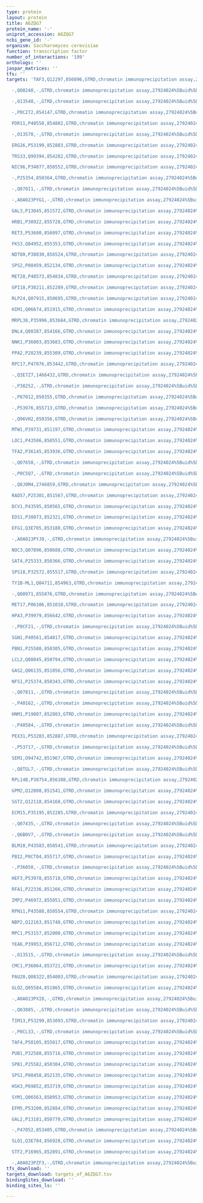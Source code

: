 ```yaml
---
type: protein
layout: protein
title: A6ZQG7
protein_name: '-'
uniprot_accession: A6ZQG7
ncbi_gene_id: '-'
organism: Saccharomyces cerevisiae
function: transcription factor
number_of_interactions: '199'
orthologs: ''
jaspar_matrices: ''
tfs: ''
targets: 'TAF3,Q12297,856096,GTRD,chromatin immunoprecipitation assay,27924024%5Buid%5D,No

  -,Q08240,-,GTRD,chromatin immunoprecipitation assay,27924024%5Buid%5D,No

  -,O13548,-,GTRD,chromatin immunoprecipitation assay,27924024%5Buid%5D,No

  -,P0C272,854147,GTRD,chromatin immunoprecipitation assay,27924024%5Buid%5D,No

  PDR11,P40550,854802,GTRD,chromatin immunoprecipitation assay,27924024%5Buid%5D,No

  -,O13570,-,GTRD,chromatin immunoprecipitation assay,27924024%5Buid%5D,No

  ERG26,P53199,852883,GTRD,chromatin immunoprecipitation assay,27924024%5Buid%5D,No

  TRS33,Q99394,854282,GTRD,chromatin immunoprecipitation assay,27924024%5Buid%5D,No

  NIC96,P34077,850552,GTRD,chromatin immunoprecipitation assay,27924024%5Buid%5D,No

  -,P25354,850364,GTRD,chromatin immunoprecipitation assay,27924024%5Buid%5D,No

  -,Q870I1,-,GTRD,chromatin immunoprecipitation assay,27924024%5Buid%5D,No

  -,A0A023PYG1,-,GTRD,chromatin immunoprecipitation assay,27924024%5Buid%5D,No

  GAL3,P13045,851572,GTRD,chromatin immunoprecipitation assay,27924024%5Buid%5D,No

  HRB1,P38922,855728,GTRD,chromatin immunoprecipitation assay,27924024%5Buid%5D,No

  RET3,P53600,856097,GTRD,chromatin immunoprecipitation assay,27924024%5Buid%5D,No

  FKS3,Q04952,855353,GTRD,chromatin immunoprecipitation assay,27924024%5Buid%5D,No

  NDT80,P38830,856524,GTRD,chromatin immunoprecipitation assay,27924024%5Buid%5D,No

  SPS2,P08459,852134,GTRD,chromatin immunoprecipitation assay,27924024%5Buid%5D,No

  MET28,P40573,854834,GTRD,chromatin immunoprecipitation assay,27924024%5Buid%5D,No

  GPI18,P38211,852289,GTRD,chromatin immunoprecipitation assay,27924024%5Buid%5D,No

  RLP24,Q07915,850695,GTRD,chromatin immunoprecipitation assay,27924024%5Buid%5D,No

  HIM1,Q06674,851915,GTRD,chromatin immunoprecipitation assay,27924024%5Buid%5D,No

  MRPL38,P35996,853684,GTRD,chromatin immunoprecipitation assay,27924024%5Buid%5D,No

  DNL4,Q08387,854166,GTRD,chromatin immunoprecipitation assay,27924024%5Buid%5D,No

  NNK1,P36003,853683,GTRD,chromatin immunoprecipitation assay,27924024%5Buid%5D,No

  PPA2,P28239,855309,GTRD,chromatin immunoprecipitation assay,27924024%5Buid%5D,No

  RPC17,P47076,853442,GTRD,chromatin immunoprecipitation assay,27924024%5Buid%5D,No

  -,Q3E7Z7,1466432,GTRD,chromatin immunoprecipitation assay,27924024%5Buid%5D,No

  -,P38252,-,GTRD,chromatin immunoprecipitation assay,27924024%5Buid%5D,No

  -,P87012,850355,GTRD,chromatin immunoprecipitation assay,27924024%5Buid%5D,No

  -,P53976,855713,GTRD,chromatin immunoprecipitation assay,27924024%5Buid%5D,No

  -,Q96VH2,850356,GTRD,chromatin immunoprecipitation assay,27924024%5Buid%5D,No

  MTW1,P39731,851197,GTRD,chromatin immunoprecipitation assay,27924024%5Buid%5D,No

  LOC1,P43586,850551,GTRD,chromatin immunoprecipitation assay,27924024%5Buid%5D,No

  TFA2,P36145,853936,GTRD,chromatin immunoprecipitation assay,27924024%5Buid%5D,No

  -,Q07658,-,GTRD,chromatin immunoprecipitation assay,27924024%5Buid%5D,No

  -,P0C5Q7,-,GTRD,chromatin immunoprecipitation assay,27924024%5Buid%5D,No

  -,Q8J0M4,2746859,GTRD,chromatin immunoprecipitation assay,27924024%5Buid%5D,No

  RAD57,P25301,851567,GTRD,chromatin immunoprecipitation assay,27924024%5Buid%5D,No

  DCV1,P43595,850565,GTRD,chromatin immunoprecipitation assay,27924024%5Buid%5D,No

  EDS1,P38073,852321,GTRD,chromatin immunoprecipitation assay,27924024%5Buid%5D,No

  EFG1,Q3E705,853188,GTRD,chromatin immunoprecipitation assay,27924024%5Buid%5D,No

  -,A0A023PYJ0,-,GTRD,chromatin immunoprecipitation assay,27924024%5Buid%5D,No

  NOC3,Q07896,850688,GTRD,chromatin immunoprecipitation assay,27924024%5Buid%5D,No

  SAT4,P25333,850366,GTRD,chromatin immunoprecipitation assay,27924024%5Buid%5D,No

  SPS18,P32572,855517,GTRD,chromatin immunoprecipitation assay,27924024%5Buid%5D,No

  TY1B-ML1,Q04711,854963,GTRD,chromatin immunoprecipitation assay,27924024%5Buid%5D,No

  -,Q08971,855876,GTRD,chromatin immunoprecipitation assay,27924024%5Buid%5D,No

  MET17,P06106,851010,GTRD,chromatin immunoprecipitation assay,27924024%5Buid%5D,No

  HPA3,P39979,856642,GTRD,chromatin immunoprecipitation assay,27924024%5Buid%5D,No

  -,P0CF21,-,GTRD,chromatin immunoprecipitation assay,27924024%5Buid%5D,No

  SGN1,P40561,854817,GTRD,chromatin immunoprecipitation assay,27924024%5Buid%5D,No

  PBN1,P25580,850305,GTRD,chromatin immunoprecipitation assay,27924024%5Buid%5D,No

  LCL2,Q08045,850794,GTRD,chromatin immunoprecipitation assay,27924024%5Buid%5D,No

  GAS2,Q06135,851056,GTRD,chromatin immunoprecipitation assay,27924024%5Buid%5D,No

  NFS1,P25374,850343,GTRD,chromatin immunoprecipitation assay,27924024%5Buid%5D,No

  -,Q07811,-,GTRD,chromatin immunoprecipitation assay,27924024%5Buid%5D,No

  -,P40162,-,GTRD,chromatin immunoprecipitation assay,27924024%5Buid%5D,No

  HNM1,P19807,852803,GTRD,chromatin immunoprecipitation assay,27924024%5Buid%5D,No

  -,P40584,-,GTRD,chromatin immunoprecipitation assay,27924024%5Buid%5D,No

  PEX31,P53203,852887,GTRD,chromatin immunoprecipitation assay,27924024%5Buid%5D,No

  -,P53717,-,GTRD,chromatin immunoprecipitation assay,27924024%5Buid%5D,No

  SEM1,O94742,851967,GTRD,chromatin immunoprecipitation assay,27924024%5Buid%5D,No

  -,Q8TGL7,-,GTRD,chromatin immunoprecipitation assay,27924024%5Buid%5D,No

  RPL14B,P38754,856388,GTRD,chromatin immunoprecipitation assay,27924024%5Buid%5D,No

  GPM2,Q12008,851541,GTRD,chromatin immunoprecipitation assay,27924024%5Buid%5D,No

  SGT2,Q12118,854168,GTRD,chromatin immunoprecipitation assay,27924024%5Buid%5D,No

  ECM15,P35195,852285,GTRD,chromatin immunoprecipitation assay,27924024%5Buid%5D,No

  -,Q07435,-,GTRD,chromatin immunoprecipitation assay,27924024%5Buid%5D,No

  -,Q6B0V7,-,GTRD,chromatin immunoprecipitation assay,27924024%5Buid%5D,No

  BLM10,P43583,850541,GTRD,chromatin immunoprecipitation assay,27924024%5Buid%5D,No

  PBI2,P0CT04,855717,GTRD,chromatin immunoprecipitation assay,27924024%5Buid%5D,No

  -,P36050,-,GTRD,chromatin immunoprecipitation assay,27924024%5Buid%5D,No

  HEF3,P53978,855718,GTRD,chromatin immunoprecipitation assay,27924024%5Buid%5D,No

  RFA1,P22336,851266,GTRD,chromatin immunoprecipitation assay,27924024%5Buid%5D,No

  IMP2,P46972,855051,GTRD,chromatin immunoprecipitation assay,27924024%5Buid%5D,No

  RPN11,P43588,850554,GTRD,chromatin immunoprecipitation assay,27924024%5Buid%5D,No

  NBP2,Q12163,851740,GTRD,chromatin immunoprecipitation assay,27924024%5Buid%5D,No

  MPC1,P53157,852800,GTRD,chromatin immunoprecipitation assay,27924024%5Buid%5D,No

  YEA6,P39953,856712,GTRD,chromatin immunoprecipitation assay,27924024%5Buid%5D,No

  -,O13515,-,GTRD,chromatin immunoprecipitation assay,27924024%5Buid%5D,No

  CMC1,P36064,853721,GTRD,chromatin immunoprecipitation assay,27924024%5Buid%5D,No

  PAU20,Q08322,854003,GTRD,chromatin immunoprecipitation assay,27924024%5Buid%5D,No

  GLO2,Q05584,851865,GTRD,chromatin immunoprecipitation assay,27924024%5Buid%5D,No

  -,A0A023PXI8,-,GTRD,chromatin immunoprecipitation assay,27924024%5Buid%5D,No

  -,Q03885,-,GTRD,chromatin immunoprecipitation assay,27924024%5Buid%5D,No

  TIM13,P53299,853093,GTRD,chromatin immunoprecipitation assay,27924024%5Buid%5D,No

  -,P0CL33,-,GTRD,chromatin immunoprecipitation assay,27924024%5Buid%5D,No

  TAF4,P50105,855017,GTRD,chromatin immunoprecipitation assay,27924024%5Buid%5D,No

  PUB1,P32588,855716,GTRD,chromatin immunoprecipitation assay,27924024%5Buid%5D,No

  SPB1,P25582,850304,GTRD,chromatin immunoprecipitation assay,27924024%5Buid%5D,No

  SPS1,P08458,852135,GTRD,chromatin immunoprecipitation assay,27924024%5Buid%5D,No

  HSK3,P69852,853719,GTRD,chromatin immunoprecipitation assay,27924024%5Buid%5D,No

  SYM1,Q06563,850953,GTRD,chromatin immunoprecipitation assay,27924024%5Buid%5D,No

  EFM5,P53200,852884,GTRD,chromatin immunoprecipitation assay,27924024%5Buid%5D,No

  GAL2,P13181,850770,GTRD,chromatin immunoprecipitation assay,27924024%5Buid%5D,No

  -,P47052,853405,GTRD,chromatin immunoprecipitation assay,27924024%5Buid%5D,No

  SLO1,Q3E784,856928,GTRD,chromatin immunoprecipitation assay,27924024%5Buid%5D,No

  STF2,P16965,852891,GTRD,chromatin immunoprecipitation assay,27924024%5Buid%5D,No

  -,A0A023PZF3,-,GTRD,chromatin immunoprecipitation assay,27924024%5Buid%5D,No'
tfs_download: ''
targets_download: targets_of_A6ZQG7.tsv
bindingSites_download: ''
binding_sites_ls: ''

---
```

